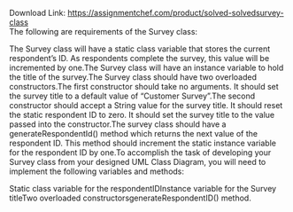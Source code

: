 Download Link: https://assignmentchef.com/product/solved-solvedsurvey-class
<br>
The following are requirements of the Survey class:

The Survey class will have a static class variable that stores the current respondent’s ID. As respondents complete the survey, this value will be incremented by one.The Survey class will have an instance variable to hold the title of the survey.The Survey class should have two overloaded constructors.The first constructor should take no arguments. It should set the survey title to a default value of “Customer Survey”.The second constructor should accept a String value for the survey title. It should reset the static respondent ID to zero. It should set the survey title to the value passed into the constructor.The survey class should have a generateRespondentId() method which returns the next value of the respondent ID. This method should increment the static instance variable for the respondent ID by one.To accomplish the task of developing your Survey class from your designed UML Class Diagram, you will need to implement the following variables and methods:

Static class variable for the respondentIDInstance variable for the Survey titleTwo overloaded constructorsgenerateRespondentID() method.